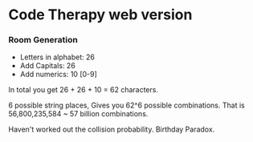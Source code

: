 # Code Therapy web version


### Room Generation
- Letters in alphabet: 26
- Add Capitals: 26
- Add numerics: 10 [0-9]

In total you get 26 + 26 + 10 = 62 characters.

6 possible string places, Gives you 62^6 possible combinations.
That is 56,800,235,584 ~ 57 billion combinations.

Haven't worked out the collision probability. Birthday Paradox.
